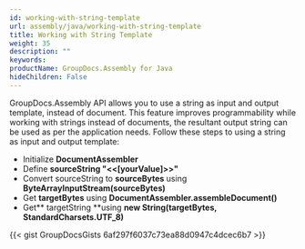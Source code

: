 ```yaml
---
id: working-with-string-template
url: assembly/java/working-with-string-template
title: Working with String Template
weight: 35
description: ""
keywords: 
productName: GroupDocs.Assembly for Java
hideChildren: False
---
```

GroupDocs.Assembly API allows you to use a string as input and output template, instead of document. This feature improves programmability while working with strings instead of documents, the resultant output string can be used as per the application needs. Follow these steps to using a string as input and output template:

*   Initialize **DocumentAssembler**
*   Define **sourceString "<<\[yourValue\]>>"**
*   Convert sourceString to **sourceBytes** using **ByteArrayInputStream(sourceBytes)**
*   Get **targetBytes** using **DocumentAssembler.assembleDocument()**
*   Get** targetString **using **new String(targetBytes, StandardCharsets.UTF\_8)**

{{< gist GroupDocsGists 6af297f6037c73ea88d0947c4dcec6b7 >}}
